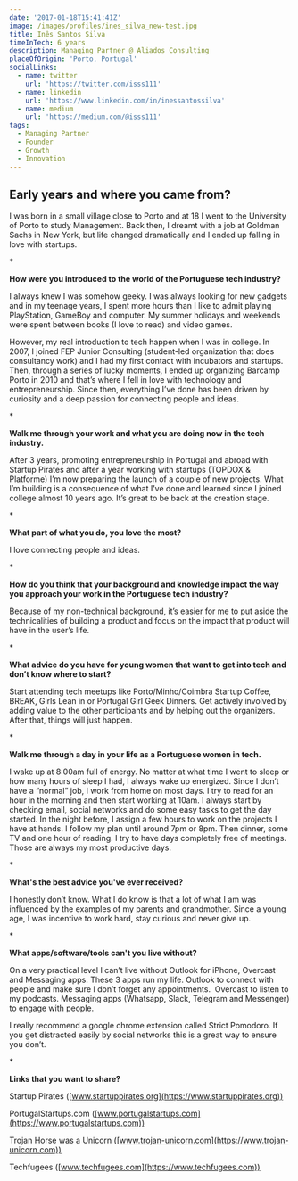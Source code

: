 ```yaml
---
date: '2017-01-18T15:41:41Z'
image: /images/profiles/ines_silva_new-test.jpg
title: Inês Santos Silva
timeInTech: 6 years
description: Managing Partner @ Aliados Consulting
placeOfOrigin: 'Porto, Portugal'
socialLinks:
  - name: twitter
    url: 'https://twitter.com/isss111'
  - name: linkedin
    url: 'https://www.linkedin.com/in/inessantossilva'
  - name: medium
    url: 'https://medium.com/@isss111'
tags:
  - Managing Partner
  - Founder
  - Growth
  - Innovation
---
```


## **Early years and where you came from?**

I was born in a small village close to Porto and at 18 I went to the University of Porto to study Management. Back then, I dreamt with a job at Goldman Sachs in New York, but life changed dramatically and I ended up falling in love with startups.

\*

**How were you introduced to the world of the Portuguese tech industry?**

I always knew I was somehow geeky. I was always looking for new gadgets and in my teenage years, I spent more hours than I like to admit playing PlayStation, GameBoy and computer. My summer holidays and weekends were spent between books (I love to read) and video games.

However, my real introduction to tech happen when I was in college. In 2007, I joined FEP Junior Consulting (student-led organization that does consultancy work) and I had my first contact with incubators and startups. Then, through a series of lucky moments, I ended up organizing Barcamp Porto in 2010 and that’s where I fell in love with technology and entrepreneurship. Since then, everything I’ve done has been driven by curiosity and a deep passion for connecting people and ideas.

\*

**Walk me through your work and what you are doing now in the tech industry.**

After 3 years, promoting entrepreneurship in Portugal and abroad with Startup Pirates and after a year working with startups (TOPDOX & Platforme) I’m now preparing the launch of a couple of new projects. What I’m building is a consequence of what I’ve done and learned since I joined college almost 10 years ago. It’s great to be back at the creation stage.

\*

**What part of what you do, you love the most?**

I love connecting people and ideas.

\*

**How do you think that your background and knowledge impact the way you approach your work in the Portuguese tech industry?**

Because of my non-technical background, it’s easier for me to put aside the technicalities of building a product and focus on the impact that product will have in the user’s life.

\*

**What advice do you have for young women that want to get into tech and don’t know where to start?**

Start attending tech meetups like Porto/Minho/Coimbra Startup Coffee, BREAK, Girls Lean in or Portugal Girl Geek Dinners. Get actively involved by adding value to the other participants and by helping out the organizers. After that, things will just happen.

\*

**Walk me through a day in your life as a Portuguese women in tech.**

I wake up at 8:00am full of energy. No matter at what time I went to sleep or how many hours of sleep I had, I always wake up energized. Since I don’t have a “normal” job, I work from home on most days. I try to read for an hour in the morning and then start working at 10am. I always start by checking email, social networks and do some easy tasks to get the day started. In the night before, I assign a few hours to work on the projects I have at hands. I follow my plan until around 7pm or 8pm. Then dinner, some TV and one hour of reading. I try to have days completely free of meetings. Those are always my most productive days.

\*

**What's the best advice you've ever received?**

I honestly don’t know. What I do know is that a lot of what I am was influenced by the examples of my parents and grandmother. Since a young age, I was incentive to work hard, stay curious and never give up.

\*

**What apps/software/tools can't you live without?**

On a very practical level I can’t live without Outlook for iPhone, Overcast and Messaging apps. These 3 apps run my life. Outlook to connect with people and make sure I don’t forget any appointments.  Overcast to listen to my podcasts. Messaging apps (Whatsapp, Slack, Telegram and Messenger) to engage with people.

I really recommend a google chrome extension called Strict Pomodoro. If you get distracted easily by social networks this is a great way to ensure you don’t.

\*

**Links that you want to share?**

Startup Pirates ([www.startuppirates.org](https://www.startuppirates.org))

PortugalStartups.com ([www.portugalstartups.com](https://www.portugalstartups.com))

Trojan Horse was a Unicorn ([www.trojan-unicorn.com](https://www.trojan-unicorn.com))

Techfugees ([www.techfugees.com](https://www.techfugees.com))